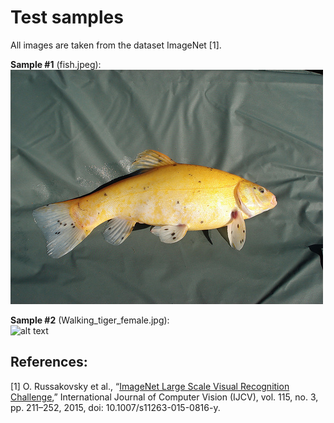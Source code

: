 # Test samples
All images are taken from the dataset ImageNet [1].

**Sample #1** (fish.jpeg): <br/>
![alt text](fish.jpeg)

**Sample #2** (Walking_tiger_female.jpg):<br/>
![alt text](Walking_tiger_female.jpg)

## References:
[1]	O. Russakovsky et al., “[ImageNet Large Scale Visual Recognition Challenge](https://arxiv.org/abs/1409.0575),” International Journal of Computer Vision (IJCV), vol. 115, no. 3, pp. 211–252, 2015, doi: 10.1007/s11263-015-0816-y.
